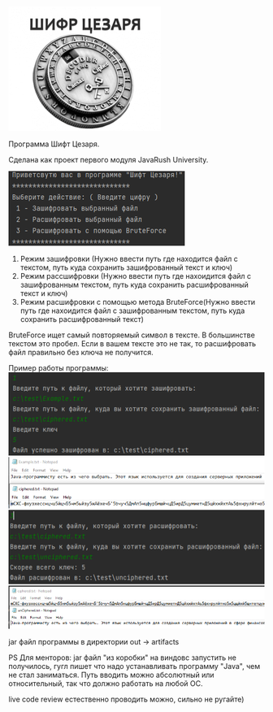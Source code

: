 ![img.png](Image/CesarImage.png)

Программа Шифт Цезаря.

Сделана как проект первого модуля JavaRush University.

![img.png](Image/greetingDialog.png)

1. Режим зашифровки (Нужно ввести путь где находится файл с текстом, путь куда сохранить зашифрованный текст и ключ)
2. Режим рассшифровки (Нужно ввести путь где нахоидится файл с зашифрованным текстом, путь куда сохранить расшифрованный текст и ключ)
3. Режим расшифровки с помощью метода BruteForce(Нужно ввести путь где нахоидится файл с зашифрованным текстом, путь куда сохранить расшифрованный текст)

BruteForce ищет самый повторяемый символ в тексте. В большинстве текстом это пробел. Если в вашем тексте это не так, то  расшифровать файл правильно без ключа не получится.


Пример работы программы:  
![img.png](Image/img.png)
![img_1.png](Image/img_1.png)
![img_2.png](Image/img_2.png)
![img_3.png](Image/img_3.png)

jar файл программы в директории out -> artifacts 

PS Для менторов: 
jar файл "из коробки" на виндовс запустить не получилось, гугл пишет что надо устанавливать программу "Java", чем не стал заниматься.
Путь вводить можно абсолютный или относительный, так что должно работать на любой OC.

live code review естественно проводить можно, сильно не ругайте)
